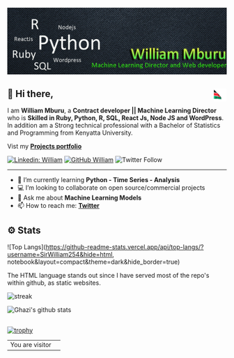 ![Banner Image](https://github.com/SirWilliam254/SirWilliam254/blob/main/Banner1.jpg)


## 👋  Hi there,<img src="flag.gif" height="30" width="30" align ="right">

I am **William Mburu**,  a **Contract developer || Machine Learning Director** who is **Skilled in Ruby, Python, R, SQL, React Js, Node JS and WordPress**. In addition am a Strong technical professional with a Bachelor of Statistics and Programming from Kenyatta University.

Vist my **[Projects portfolio](https://sirwilliam254.github.io/flexible-jekyll/)**

[![Linkedin: William](https://img.shields.io/badge/-William-blue?style=flat-square&logo=Linkedin&logoColor=white&link=https://www.linkedin.com/in/william-mburu-a3907b1a8/)](https://www.linkedin.com/in/william-mburu-a3907b1a8/)
[![GitHub William](https://img.shields.io/github/followers/SirWilliam254?label=follow&style=social)](https://github.com/SirWilliam254)
![Twitter Follow](https://img.shields.io/twitter/follow/William55035620?style=social)

---

- 🌱 I’m currently learning **Python - Time Series - Analysis**
- 💻 I’m looking to collaborate on open source/commercial projects
- 💬 Ask me about **Machine Learning Models**
- 📫 How to reach me:
  **[Twitter](https://twitter.com/William55035620)**
  
## ⚙️ Stats

![Top Langs](https://github-readme-stats.vercel.app/api/top-langs/?username=SirWilliam254&hide=html, notebook&layout=compact&theme=dark&hide_border=true)

The HTML language stands out since I have served most of the repo's within github, as static websites. 

![streak](https://github-readme-streak-stats.herokuapp.com/?user=SirWilliam254&theme=dark&hide_border=true)

![Ghazi's github stats](https://github-readme-stats.vercel.app/api?username=SirWilliam254&show_icons=true&hide_border=true&theme=dark)

## 

[![trophy](https://github-profile-trophy.vercel.app/?username=SirWilliam254&layout=compact&theme=matrix&hide_border=true)](https://github.com/SirWilliam254/github-profile-trophy)

<table>
  <tr>
    <td>You are visitor</td>
    <td><img src="https://profile-counter.glitch.me/SirWilliam254/count.svg" alt="" /></td>
  </tr>
</table>

